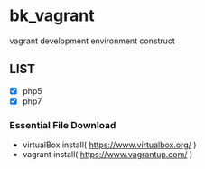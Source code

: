 # bk_vagrant
vagrant development environment construct

## LIST
- [X] php5
- [X] php7

### Essential File Download
   * virtualBox install( https://www.virtualbox.org/ )
   * vagrant install( https://www.vagrantup.com/ )
